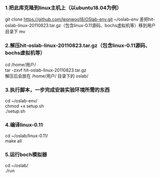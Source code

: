 ### 1.把此库克隆到linux主机上（以ubuntu18.04为例）
git clone https://github.com/leonwoo18/OSlab-env.git ~/oslab-env
差把hit-oslab-linux-20110823.tar.gz（包含linux-0.11源码、bochs虚拟机等）移到用户目录下
mv

### 2.解压hit-oslab-linux-20110823.tar.gz（包含linux-0.11源码、bochs虚拟机等）
cd /home/用户/  </br>
tar -zxvf hit-oslab-linux-20110823.tar.gz  </br>
解压后会放在 /home/用户/ 目录下的 oslab/   </br>

### 3.执行脚本，一步完成安装实验环境所需的东西
cd ~/oslab-env/   </br>
chmod +x setup.sh   </br>
./setup.sh    </br>

### 4.编译linux-0.11
cd ~/oslab/linux-0.11/  </br>
make all                 </br>

### 5.运行boch模拟器
cd ~/oslab/        </br>
./run               </br>
